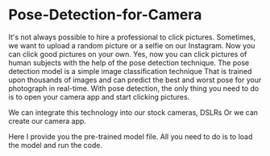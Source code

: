 # Pose-Detection-for-Camera

It's not always possible to hire a professional to click pictures. 
Sometimes, we want to upload a random picture or a selfie on our Instagram.
 Now you can click good pictures on your own.
Yes, now you can click pictures of human subjects with the help of the pose detection technique.
The pose detection model is a simple image classification technique That is trained upon thousands of images and can predict the best and worst pose for your photograph in real-time.
With pose detection, the only thing you need to do is to open your camera app and start clicking pictures.

We can integrate this technology into our stock cameras, DSLRs
Or we can create our camera app.

Here I provide you the pre-trained model file. All you need to do is to load the model and run the code.
